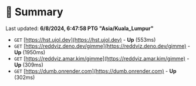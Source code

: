 # 📖 Summary
Last updated: **6/8/2024, 6:47:58 PTG "Asia/Kuala_Lumpur"**

- `GET` [https://hst.ujol.dev](https://hst.ujol.dev) - **Up** (553ms)
- `GET` [https://reddviz.deno.dev/gimme](https://reddviz.deno.dev/gimme) - **Up** (1950ms)
- `GET` [https://reddviz.amar.kim/gimme](https://reddviz.amar.kim/gimme) - **Up** (309ms)
- `GET` [https://dumb.onrender.com](https://dumb.onrender.com) - **Up** (302ms)
